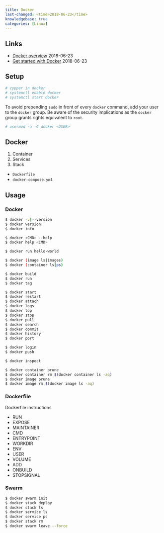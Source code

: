 ```yaml
---
title: Docker
last-changed: <time>2018-06-23</time>
knowledgebase: true
categories: [Linux]
---
```

## Links

* [Docker overview](https://docs.docker.com/engine/docker-overview) <time>2018-06-23</time>
* [Get started with Docker](https://docs.docker.com/get-started) <time>2018-06-23</time>

## Setup

``` sh
# zypper in docker
# systemctl enable docker
# systemctl start docker
```

To avoid prepending `sudo` in front of every `docker` command, add your user to
the `docker` group. Be aware of the security implications as the `docker` group
grants rights equivalent to `root`.

``` sh
# usermod -a -G docker <USER>
```

## Docker

1. Container
2. Services
3. Stack

* `Dockerfile`
* `docker-compose.yml`

## Usage

### Docker
``` sh
$ docker -v|--version
$ docker version
$ docker info
```

``` sh
$ docker <CMD> --help
$ docker help <CMD>
```

``` sh
$ docker run hello-world
```

``` sh
$ docker (image ls|images)
$ docker (container ls|ps)
```

``` sh
$ docker build
$ docker run
$ docker tag
```

``` sh
$ docker start
$ docker restart
$ docker attach
$ docker logs
$ docker top
$ docker stop
$ docker pull
$ docker search
$ docker commit
$ docker history
$ docker port
```

``` sh
$ docker login
$ docker push
```

``` sh
$ docker inspect
```

``` sh
$ docker container prune
$ docker container rm $(docker container ls -aq)
$ docker image prune
$ docker image rm $(docker image ls -aq)
```

### Dockerfile

Dockerfile instructions

* RUN
* EXPOSE
* MAINTAINER
* CMD
* ENTRYPOINT
* WORKDIR
* ENV
* USER
* VOLUME
* ADD
* ONBUILD
* STOPSIGNAL

### Swarm

``` sh
$ docker swarm init
$ docker stack deploy
$ docker stack ls
$ docker service ls
$ docker service ps
$ docker stack rm
$ docker swarm leave --force
```
